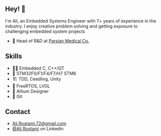 ## Hey! 👋
I'm Ali, an Embedded Systems Engineer with 7+ years of experience in the industry. 
I enjoy creative problem solving and getting exposure to challenging embedded system projects

- 👥 Head of R&D at [Parsian Medical Co.](https://parsianmedical.com/)

## Skills
- 👨‍💻 Embedded C, C++/QT
- 📱 STM32F0/F1/F4/F7/H7 STM8
- 🏗️ TDD, Ceedling, Unity
- 🚀 FreeRTOS, LVGL
- 🧰 Altium Designer
- 🧩 Git

## Contact
- Ali.Rostami.72@gmail.com
- [@Ali Rostami](https://www.linkedin.com/in/ali-rostami-gohari/) on Linkedin
